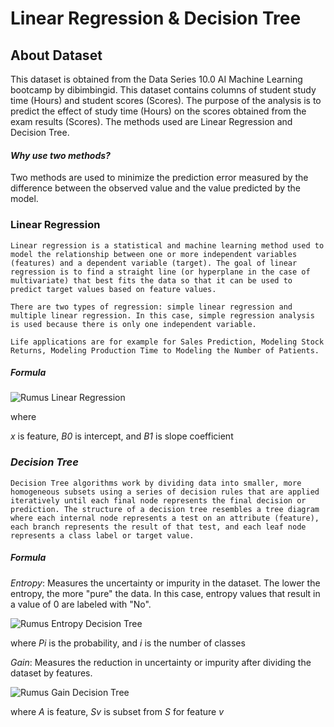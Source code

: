# Linear Regression & Decision Tree

## About Dataset
This dataset is obtained from the Data Series 10.0 AI Machine Learning bootcamp by dibimbingid. This dataset contains columns of student study time (Hours) and student scores (Scores). The purpose of the analysis is to predict the effect of study time (Hours) on the scores obtained from the exam results (Scores). The methods used are Linear Regression and Decision Tree.


#### _**Why use two methods?**_

Two methods are used to minimize the prediction error measured by the difference between the observed value and the value predicted by the model.


### **Linear Regression**

    Linear regression is a statistical and machine learning method used to model the relationship between one or more independent variables (features) and a dependent variable (target). The goal of linear regression is to find a straight line (or hyperplane in the case of multivariate) that best fits the data so that it can be used to predict target values based on feature values.

    There are two types of regression: simple linear regression and multiple linear regression. In this case, simple regression analysis is used because there is only one independent variable.

    Life applications are for example for Sales Prediction, Modeling Stock Returns, Modeling Production Time to Modeling the Number of Patients.

##### *Formula*

![Rumus Linear Regression](https://static.wixstatic.com/media/a27d24_e9c02dbb8bbd4d39b027d43f8160fe81~mv2.png/v1/fill/w_360,h_102,al_c,lg_1,q_85,enc_auto/a27d24_e9c02dbb8bbd4d39b027d43f8160fe81~mv2.png)

where 

_*x*_ is feature, _*B0*_ is intercept, and _*B1*_ is slope coefficient

### *Decision Tree*

    Decision Tree algorithms work by dividing data into smaller, more homogeneous subsets using a series of decision rules that are applied iteratively until each final node represents the final decision or prediction. The structure of a decision tree resembles a tree diagram where each internal node represents a test on an attribute (feature), each branch represents the result of that test, and each leaf node represents a class label or target value.

##### *Formula*

*Entropy*: Measures the uncertainty or impurity in the dataset. The lower the entropy, the more "pure" the data. In this case, entropy values that result in a value of 0 are labeled with "No".

![Rumus Entropy Decision Tree](https://www.ejable.com/wp-content/uploads/2023/10/entropy-formula-2.webp)

where _*Pi*_ is the probability, and _*i*_ is the number of classes

*Gain*: Measures the reduction in uncertainty or impurity after dividing the dataset by features.

![Rumus Gain Decision Tree](https://www.researchgate.net/publication/380382571/figure/fig1/AS:11431281241340994@1715088325697/Gambar-3-Rumus-Matematika-Gain.png)

where _*A*_ is feature, _*Sv*_ is subset from _*S*_ for feature _*v*_






